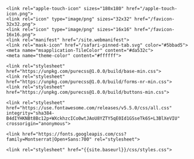 <!DOCTYPE html>
<html lang="en">
<head>
    <meta charset="utf-8">
    <meta name="viewport" content="width=device-width, initial-scale=1">
    <title>{{site.title}}</title>
    <meta name="description" content="{% if page.description %}{{ page.description }}{% else %}{% if page.excerpt %}{{ page.excerpt | strip_html | strip | strip_newlines }}{% else %}{{site.description}}{% endif %}{% endif %}">
    <meta name="keywords" content="{% for keyword in site.keywords %}{{keyword | downcase}}{% unless forloop.last %}, {% endunless} %}{% endfor %}">
    <meta name="author" content="{{site.title}}">

    <link rel="apple-touch-icon" sizes="180x180" href="/apple-touch-icon.png">
    <link rel="icon" type="image/png" sizes="32x32" href="/favicon-32x32.png">
    <link rel="icon" type="image/png" sizes="16x16" href="/favicon-16x16.png">
    <link rel="manifest" href="/site.webmanifest">
    <link rel="mask-icon" href="/safari-pinned-tab.svg" color="#5bbad5">
    <meta name="msapplication-TileColor" content="#da532c">
    <meta name="theme-color" content="#ffffff">

    <link rel="stylesheet" href="https://unpkg.com/purecss@1.0.0/build/base-min.css">
    <link rel="stylesheet" href="https://unpkg.com/purecss@1.0.0/build/forms-nr-min.css">
    <link rel="stylesheet" href="https://unpkg.com/purecss@1.0.0/build/buttons-min.css">

    <link rel="stylesheet" href="https://use.fontawesome.com/releases/v5.5.0/css/all.css" integrity="sha384-B4dIYHKNBt8Bc12p+WXckhzcICo0wtJAoU8YZTY5qE0Id1GSseTk6S+L3BlXeVIU" crossorigin="anonymous">

    <link href="https://fonts.googleapis.com/css?family=Montserrat|Open+Sans:700" rel="stylesheet">

    <link rel="stylesheet" href="{{site.baseurl}}/css/styles.css">
</head>
<body>

